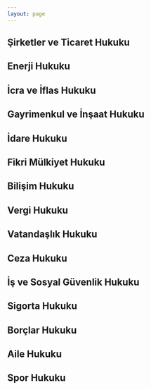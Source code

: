```yaml
---
layout: page
---
```


## Şirketler ve Ticaret Hukuku

## Enerji Hukuku

## İcra ve İflas Hukuku

## Gayrimenkul ve İnşaat Hukuku

## İdare Hukuku

## Fikri Mülkiyet Hukuku

## Bilişim Hukuku

## Vergi Hukuku

## Vatandaşlık Hukuku

## Ceza Hukuku

## İş ve Sosyal Güvenlik Hukuku

## Sigorta Hukuku

## Borçlar Hukuku

## Aile Hukuku

## Spor Hukuku

